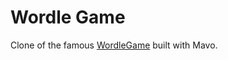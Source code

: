 # Wordle Game

Clone of the famous [WordleGame](https://www.powerlanguage.co.uk/wordle/) built with Mavo.
